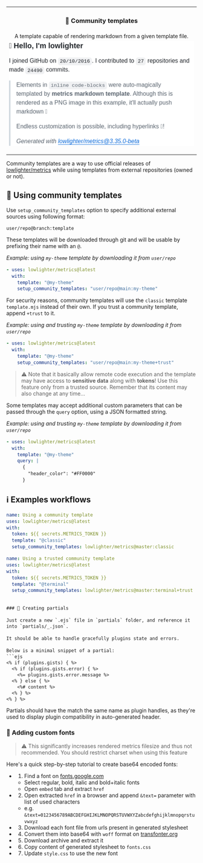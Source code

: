 <table>
  <tr><th colspan="2"><h3>📕 Community templates</h3></th></tr>
  <tr><td colspan="2" align="center">A template capable of rendering markdown from a given template file.</td></tr>
  <tr>
    <td  colspan="2" align="center">
      <img src="https://github.com/lowlighter/metrics/blob/examples/metrics.markdown.png" alt=""></img>
      <img width="900" height="1" alt="">
    </td>
  </tr>
</table>

Community templates are a way to use official releases of [lowlighter/metrics](https://github.com/lowlighter/metrics) while using templates from external repositories (owned or not).

## 📮 Using community templates

Use `setup_community_templates` option to specify additional external sources using following format:
```
user/repo@branch:template
```

These templates will be downloaded through git and will be usable by prefixing their name with an `@`.

*Example: using `my-theme` template by downloading it from `user/repo`*
```yml
- uses: lowlighter/metrics@latest
  with:
    template: "@my-theme"
    setup_community_templates: "user/repo@main:my-theme"
```

For security reasons, community templates will use the `classic` template `template.mjs` instead of their own.
If you trust a community template, append `+trust` to it.

*Example: using and trusting `my-theme` template by downloading it from `user/repo`*
```yml
- uses: lowlighter/metrics@latest
  with:
    template: "@my-theme"
    setup_community_templates: "user/repo@main:my-theme+trust"
```

> ⚠️ Note that it basically allow remote code execution and the template may have access to **sensitive data** along with **tokens**! Use this feature only from a trusted source. Remember that its content may also change at any time...

Some templates may accept additional custom parameters that can be passed through the `query` option, using a JSON formatted string.

*Example: using and trusting `my-theme` template by downloading it from `user/repo`*
```yaml
- uses: lowlighter/metrics@latest
  with:
    template: "@my-theme"
    query: |
      {
        "header_color": "#FF0000"
      }
```

## ℹ️ Examples workflows

<!--examples-->
```yaml
name: Using a community template
uses: lowlighter/metrics@latest
with:
  token: ${{ secrets.METRICS_TOKEN }}
  template: "@classic"
  setup_community_templates: lowlighter/metrics@master:classic

```
```yaml
name: Using a trusted community template
uses: lowlighter/metrics@latest
with:
  token: ${{ secrets.METRICS_TOKEN }}
  template: "@terminal"
  setup_community_templates: lowlighter/metrics@master:terminal+trust

```
<!--/examples-->
```

### 💬 Creating partials

Just create a new `.ejs` file in `partials` folder, and reference it into `partials/_.json`.

It should be able to handle gracefully plugins state and errors.

Below is a minimal snippet of a partial:
```ejs
<% if (plugins.gists) { %>
  <% if (plugins.gists.error) { %>
    <%= plugins.gists.error.message %>
  <% } else { %>
    <%# content %>
  <% } %>
<% } %>
```

Partials should have the match the same name as plugin handles, as they're used to display plugin compatibility in auto-generated header.

### 💬 Adding custom fonts

> ⚠️ This significantly increases rendered metrics filesize and thus not recommended. You should restrict charset when using this feature

Here's a quick step-by-step tutorial to create base64 encoded fonts:
- 1. Find a font on [fonts.google.com](https://fonts.google.com)
    - Select regular, bold, italic and bold+italic fonts
    - Open `embed` tab and extract `href`
- 2. Open extracted `href` in a browser and append `&text=` parameter with list of used characters
    - e.g. `&text=0123456789ABCDEFGHIJKLMNOPQRSTUVWXYZabcdefghijklmnopqrstuvwxyz`
- 3. Download each font file from urls present in generated stylesheet
- 4. Convert them into base64 with `woff` format on [transfonter.org](https://transfonter.org)
- 5. Download archive and extract it
- 6. Copy content of generated stylesheet to `fonts.css`
- 7. Update `style.css` to use the new font
